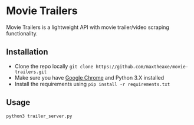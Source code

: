 # Movie Trailers

Movie Trailers is a lightweight API with movie trailer/video scraping functionality.

## Installation

* Clone the repo locally `git clone https://github.com/maxtheaxe/movie-trailers.git`
* Make sure you have [Google Chrome](https://www.google.com/chrome/) and Python 3.X installed
* Install the requirements using `pip install -r requirements.txt`

## Usage

```bash
python3 trailer_server.py
```
